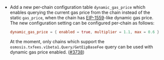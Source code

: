 - Add a new per-chain configuration table `dynamic_gas_price` which enables
  querying the current gas price from the chain instead of the static `gas_price`, 
  when the chain has [EIP-1559][eip]-like dynamic gas price. 
  The new configuration setting can be configured per-chain as follows:
  ```toml
  dynamic_gas_price = { enabled = true, multiplier = 1.1, max = 0.6 }
  ```
  At the moment, only chains which support the `osmosis.txfees.v1beta1.Query/GetEipBaseFee`
  query can be used with dynamic gas price enabled.
  ([\#3738](https://github.com/informalsystems/hermes/issues/3738))

[eip]: https://metamask.io/1559/
